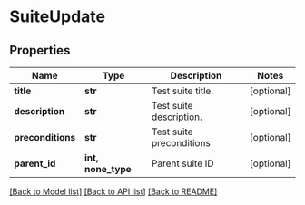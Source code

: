 # SuiteUpdate


## Properties
Name | Type | Description | Notes
------------ | ------------- | ------------- | -------------
**title** | **str** | Test suite title. | [optional] 
**description** | **str** | Test suite description. | [optional] 
**preconditions** | **str** | Test suite preconditions | [optional] 
**parent_id** | **int, none_type** | Parent suite ID | [optional] 

[[Back to Model list]](../README.md#documentation-for-models) [[Back to API list]](../README.md#documentation-for-api-endpoints) [[Back to README]](../README.md)


